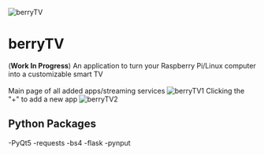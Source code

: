 ![berryTV](https://github.com/user-attachments/assets/05e7296c-f339-4166-a997-9c43ff88d631)
# berryTV
(**Work In Progress**) An application to turn your Raspberry Pi/Linux computer into a customizable smart TV <br /><br />
Main page of all added apps/streaming services
![berryTV1](https://github.com/user-attachments/assets/785a5091-5080-4059-970d-cd3a6c72c880)
Clicking the "+" to add a new app
![berryTV2](https://github.com/user-attachments/assets/d757ef3e-1905-49be-9eb4-0048f08948f5)


## Python Packages

-PyQt5
-requests
-bs4
-flask
-pynput
